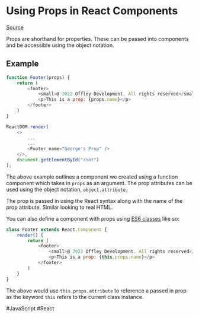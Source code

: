# Using Props in React Components

[Source](https://reactjs.org/docs/components-and-props.html)

Props are shorthand for properties. These can be passed into components and be accessible using the object notation.

## Example

```javascript
function Footer(props) {
    return (
        <footer>
            <small>@ 2022 Offley Development. All rights reserved</small>
            <p>This is a prop: {props.name}</p>
        </footer>
    )
}

ReactDOM.render(
    <>
        ...
        ...
        <Footer name="George's Prop" />
    </>,
    document.getElementById("root")
);
```

The above example outlines a component we created using a function component which takes in `props` as an argument. The prop attributes can be used using the object notation, `object.attribute`.

The prop is passed in using the React syntax along with the name of the prop attribute. Similar looking to real HTML.

You can also define a component with props using [ES6 classes](https://developer.mozilla.org/en-US/docs/Web/JavaScript/Reference/Classes) like so:

```javascript
class Footer extends React.Component {
    render() {
        return (
            <footer>
                <small>@ 2022 Offley Development. All rights reserved</small>
                <p>This is a prop: {this.props.name}</p>
            </footer>
        )
    }
}
```

The above would use `this.props.attribute` to reference a passed in prop as the keyword `this` refers to the current class instance.

#JavaScript
	#React